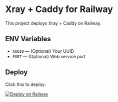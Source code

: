 # Xray + Caddy for Railway

This project deploys Xray + Caddy on Railway. 

## ENV Variables

- `AUUID` — (Optional) Your UUID
- `PORT` — (Optional) Web service port

## Deploy

Click this to deploy:

[![Deploy on Railway](https://railway.app/button.svg)](https://railway.app/template/your-template-link)
